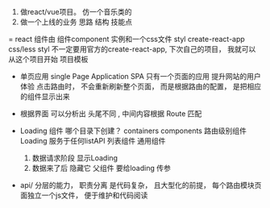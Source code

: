 1.  做react/vue项目。  仿一个音乐类的
2.  做一个上线的业务  思路 结构  技能点

=   react 组件由 组件component 实例和一个css文件  styl
    create-react-app  css/less  styl
    不一定要用官方的create-react-app, 下次自己的项目， 我就可以从这个项目开始  项目模板

-   单页应用  single Page Application SPA
    只有一个页面的应用
    提升网站的用户体验
    点击路由时， 不会重新刷新整个页面， 而是根据路由的配置， 是把相应的组件显示出来
-   根据界面 可以分析出 头尾不同 , 中间内容根据 Route 匹配
-   Loading 组件
    哪个目录下创建？
    containers
    components  路由级别组件
    Loading 服务于任何listAPI 列表组件  通用组件
    
    1.  数据请求阶段 显示Loading
    2.  数据来了后 隐藏它
    父组件  要给loading 传参

-   api/ 分层的能力， 职责分离 是代码复杂， 且大型化的前提，
    每个路由模块页面独立一个js文件， 便于维护和代码阅读